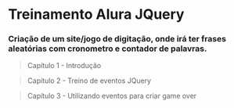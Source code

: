 # Treinamento Alura JQuery

### Criação de um site/jogo de digitação, onde irá ter frases aleatórias com cronometro e contador de palavras.

>Capítulo 1 - Introdução

>Capítulo 2 - Treino de eventos JQuery

>Capítulo 3 - Utilizando eventos para criar game over 
